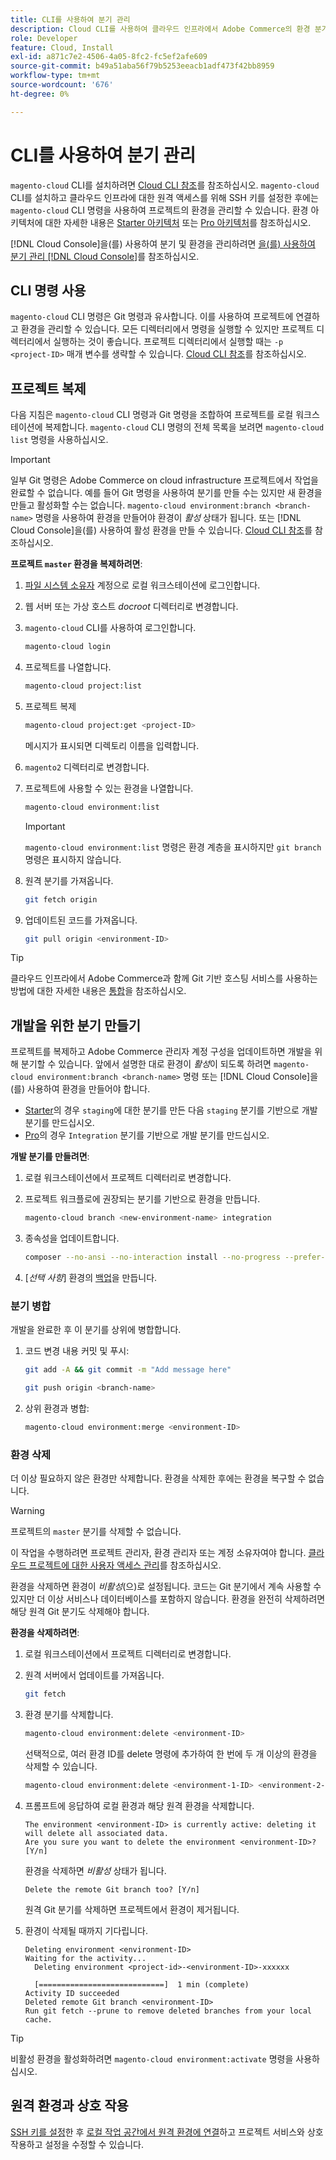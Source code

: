```yaml
---
title: CLI를 사용하여 분기 관리
description: Cloud CLI를 사용하여 클라우드 인프라에서 Adobe Commerce의 환경 분기를 관리하는 방법을 알아봅니다.
role: Developer
feature: Cloud, Install
exl-id: a871c7e2-4506-4a05-8fc2-fc5ef2afe609
source-git-commit: b49a51aba56f79b5253eeacb1adf473f42bb8959
workflow-type: tm+mt
source-wordcount: '676'
ht-degree: 0%

---
```


# CLI를 사용하여 분기 관리

`magento-cloud` CLI를 설치하려면 [Cloud CLI 참조](../dev-tools/cloud-cli-overview.md)를 참조하십시오. `magento-cloud` CLI를 설치하고 클라우드 인프라에 대한 원격 액세스를 위해 SSH 키를 설정한 후에는 `magento-cloud` CLI 명령을 사용하여 프로젝트의 환경을 관리할 수 있습니다. 환경 아키텍처에 대한 자세한 내용은 [Starter 아키텍처](../architecture/starter-architecture.md) 또는 [Pro 아키텍처](../architecture/pro-architecture.md)를 참조하십시오.

[!DNL Cloud Console]을(를) 사용하여 분기 및 환경을 관리하려면 [을(를) 사용하여 분기 관리 [!DNL Cloud Console]](../project/console-branches.md)를 참조하십시오.

## CLI 명령 사용

`magento-cloud` CLI 명령은 Git 명령과 유사합니다. 이를 사용하여 프로젝트에 연결하고 환경을 관리할 수 있습니다. 모든 디렉터리에서 명령을 실행할 수 있지만 프로젝트 디렉터리에서 실행하는 것이 좋습니다. 프로젝트 디렉터리에서 실행할 때는 `-p <project-ID>` 매개 변수를 생략할 수 있습니다. [Cloud CLI 참조](../dev-tools/cloud-cli-overview.md)를 참조하십시오.

## 프로젝트 복제

다음 지침은 `magento-cloud` CLI 명령과 Git 명령을 조합하여 프로젝트를 로컬 워크스테이션에 복제합니다. `magento-cloud` CLI 명령의 전체 목록을 보려면 `magento-cloud list` 명령을 사용하십시오.

>[!IMPORTANT]
>
>일부 Git 명령은 Adobe Commerce on cloud infrastructure 프로젝트에서 작업을 완료할 수 없습니다. 예를 들어 Git 명령을 사용하여 분기를 만들 수는 있지만 새 환경을 만들고 활성화할 수는 없습니다. `magento-cloud environment:branch <branch-name>` 명령을 사용하여 환경을 만들어야 환경이 _활성_ 상태가 됩니다. 또는 [!DNL Cloud Console]을(를) 사용하여 활성 환경을 만들 수 있습니다. [Cloud CLI 참조](../dev-tools/cloud-cli-overview.md#git-commands)를 참조하십시오.

**프로젝트 `master` 환경을 복제하려면**:

1. [파일 시스템 소유자](https://experienceleague.adobe.com/docs/commerce-operations/installation-guide/prerequisites/file-system/configure-permissions.html) 계정으로 로컬 워크스테이션에 로그인합니다.

1. 웹 서버 또는 가상 호스트 _docroot_ 디렉터리로 변경합니다.

1. `magento-cloud` CLI를 사용하여 로그인합니다.

   ```bash
   magento-cloud login
   ```

1. 프로젝트를 나열합니다.

   ```bash
   magento-cloud project:list
   ```

1. 프로젝트 복제

   ```bash
   magento-cloud project:get <project-ID>
   ```

   메시지가 표시되면 디렉토리 이름을 입력합니다.

1. `magento2` 디렉터리로 변경합니다.

1. 프로젝트에 사용할 수 있는 환경을 나열합니다.

   ```bash
   magento-cloud environment:list
   ```

   >[!IMPORTANT]
   >
   >`magento-cloud environment:list` 명령은 환경 계층을 표시하지만 `git branch` 명령은 표시하지 않습니다.

1. 원격 분기를 가져옵니다.

   ```bash
   git fetch origin
   ```

1. 업데이트된 코드를 가져옵니다.

   ```bash
   git pull origin <environment-ID>
   ```

>[!TIP]
>
>클라우드 인프라에서 Adobe Commerce과 함께 Git 기반 호스팅 서비스를 사용하는 방법에 대한 자세한 내용은 [통합](../integrations/overview.md)을 참조하십시오.

## 개발을 위한 분기 만들기

프로젝트를 복제하고 Adobe Commerce 관리자 계정 구성을 업데이트하면 개발을 위해 분기할 수 있습니다. 앞에서 설명한 대로 환경이 _활성_&#x200B;이 되도록 하려면 `magento-cloud environment:branch <branch-name>` 명령 또는 [!DNL Cloud Console]을(를) 사용하여 환경을 만들어야 합니다.

- [Starter](../architecture/starter-develop-deploy-workflow.md#clone-and-branch)의 경우 `staging`에 대한 분기를 만든 다음 `staging` 분기를 기반으로 개발 분기를 만드십시오.
- [Pro](../architecture/pro-develop-deploy-workflow.md#development-workflow)의 경우 `Integration` 분기를 기반으로 개발 분기를 만드십시오.

**개발 분기를 만들려면**:

1. 로컬 워크스테이션에서 프로젝트 디렉터리로 변경합니다.

1. 프로젝트 워크플로에 권장되는 분기를 기반으로 환경을 만듭니다.

   ```bash
   magento-cloud branch <new-environment-name> integration
   ```

1. 종속성을 업데이트합니다.

   ```bash
   composer --no-ansi --no-interaction install --no-progress --prefer-dist --optimize-autoloader
   ```

1. [_선택 사항_] 환경의 [백업](../storage/snapshots.md)을 만듭니다.

### 분기 병합

개발을 완료한 후 이 분기를 상위에 병합합니다.

1. 코드 변경 내용 커밋 및 푸시:

   ```bash
   git add -A && git commit -m "Add message here"
   ```

   ```bash
   git push origin <branch-name>
   ```

1. 상위 환경과 병합:

   ```bash
   magento-cloud environment:merge <environment-ID>
   ```

### 환경 삭제

더 이상 필요하지 않은 환경만 삭제합니다. 환경을 삭제한 후에는 환경을 복구할 수 없습니다.

>[!WARNING]
>
>프로젝트의 `master` 분기를 삭제할 수 없습니다.

이 작업을 수행하려면 프로젝트 관리자, 환경 관리자 또는 계정 소유자여야 합니다. [클라우드 프로젝트에 대한 사용자 액세스 관리](../project/user-access.md)를 참조하십시오.

환경을 삭제하면 환경이 _비활성_(으)로 설정됩니다. 코드는 Git 분기에서 계속 사용할 수 있지만 더 이상 서비스나 데이터베이스를 포함하지 않습니다. 환경을 완전히 삭제하려면 해당 원격 Git 분기도 삭제해야 합니다.

**환경을 삭제하려면**:

1. 로컬 워크스테이션에서 프로젝트 디렉터리로 변경합니다.

1. 원격 서버에서 업데이트를 가져옵니다.

   ```bash
   git fetch
   ```

1. 환경 분기를 삭제합니다.

   ```bash
   magento-cloud environment:delete <environment-ID>
   ```

   선택적으로, 여러 환경 ID를 delete 명령에 추가하여 한 번에 두 개 이상의 환경을 삭제할 수 있습니다.

   ```bash
   magento-cloud environment:delete <environment-1-ID> <environment-2-ID>
   ```

1. 프롬프트에 응답하여 로컬 환경과 해당 원격 환경을 삭제합니다.

   ```
   The environment <environment-ID> is currently active: deleting it will delete all associated data.
   Are you sure you want to delete the environment <environment-ID>? [Y/n]
   ```

   환경을 삭제하면 _비활성_ 상태가 됩니다.

   ```
   Delete the remote Git branch too? [Y/n]
   ```

   원격 Git 분기를 삭제하면 프로젝트에서 환경이 제거됩니다.

1. 환경이 삭제될 때까지 기다립니다.

   ```
   Deleting environment <environment-ID>
   Waiting for the activity...
     Deleting environment <project-id>-<environment-ID>-xxxxxx
   
     [============================]  1 min (complete)
   Activity ID succeeded
   Deleted remote Git branch <environment-ID>
   Run git fetch --prune to remove deleted branches from your local cache.
   ```

>[!TIP]
>
>비활성 환경을 활성화하려면 `magento-cloud environment:activate` 명령을 사용하십시오.

## 원격 환경과 상호 작용

[SSH 키를 설정](../development/secure-connections.md)한 후 [로컬 작업 공간에서 원격 환경에 연결](../development/secure-connections.md#connect-to-a-remote-environment)하고 프로젝트 서비스와 상호 작용하고 설정을 수정할 수 있습니다.
